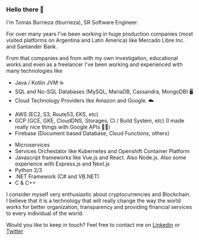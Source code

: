 ### Hello there 👋

I'm Tomás Burrieza (tburrieza), SR Software Engineer.

For over many years I've been working in huge production companies (most visited platforms on Argentina and Latin America) like Mercado Libre Inc. and Santander Bank.

From that companies and from with my own investigation, educational works and even as a freelancer I've been working and experienced with many technologies like

- Java / Kotlin JVM ☕️
- SQL and No-SQL Databases (MySQL, MariaDB, Cassandra, MongoDB) 🖥
- Cloud Technology Providers like Amazon and Google. ☁️
* AWS (EC2, S3, Route53, EKS, etc)
* GCP (GCE, GKE, CloudDNS, Storages, CI / Build System, etc)
(I made really nice things with Google APIs 🙌🏻)
* Firebase (Document based Database, Cloud Functions, others)
- Microservices
- Services Orchestator like Kubernetes and Openshift Container Platform
- Javascript frameworks like Vue.js and React. Also Node.js. Also some experience with Express.js and Next.js
- Python 2/3
- .NET Framework (C# and VB.NET)
- C & C++ 


I consider myself very enthusiastic about cryptocurrencies and Blockchain. I believe that it is a technology that will really change the way the world works for better organization, transparency and providing financial services to every individual of the world.

Would you like to keep in touch?
Feel free to contact me on [Linkedin](https://www.linkedin.com/in/tomasburrieza/) or [Twitter](https://twitter.com/tomburrieza) 

